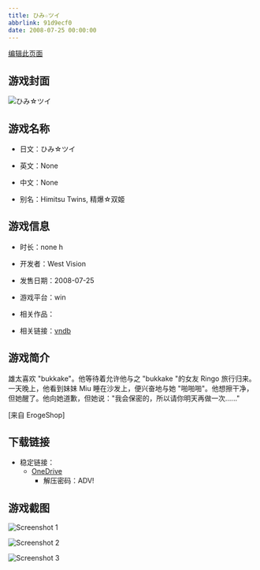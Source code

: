 ```yaml
---
title: ひみ☆ツイ
abbrlink: 91d9ecf0
date: 2008-07-25 00:00:00
---
```

[编辑此页面](https://github.com/ACG-3/ADV3-source/blob/main/source/_posts/games/%E3%81%B2%E3%81%BF%E2%98%86%E3%83%84%E3%82%A4.md)

## 游戏封面

![ひみ☆ツイ](https://pan.timero.xyz/d/onedrive/img_lib_001/%E3%81%B2%E3%81%BF%E2%98%86%E3%83%84%E3%82%A4_cover.avif)


## 游戏名称

- 日文：ひみ☆ツイ
- 英文：None
- 中文：None

- 别名：Himitsu Twins, 精爆☆双姬


## 游戏信息

- 时长：none h
- 开发者：West Vision
- 发售日期：2008-07-25
- 游戏平台：win
- 相关作品：

- 相关链接：[vndb](https://vndb.org/v829)


## 游戏简介

雄太喜欢 "bukkake"。他等待着允许他与之 "bukkake "的女友 Ringo 旅行归来。一天晚上，他看到妹妹 Miu 睡在沙发上，便兴奋地与她 "啪啪啪"。他想擦干净，但她醒了。他向她道歉，但她说："我会保密的，所以请你明天再做一次......"

[来自 ErogeShop]


## 下载链接

- 稳定链接：
    - [OneDrive](https://pan.timero.xyz/onedrive/adv_lib_001/%E3%81%B2%E3%81%BF%E2%98%86%E3%83%84%E3%82%A4)
        - 解压密码：ADV!



## 游戏截图


![Screenshot 1](https://pan.timero.xyz/d/onedrive/img_lib_001/%E3%81%B2%E3%81%BF%E2%98%86%E3%83%84%E3%82%A4_Screenshot_1.avif)

![Screenshot 2](https://pan.timero.xyz/d/onedrive/img_lib_001/%E3%81%B2%E3%81%BF%E2%98%86%E3%83%84%E3%82%A4_Screenshot_2.avif)

![Screenshot 3](None)

